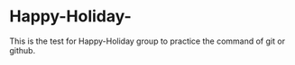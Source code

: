 # Happy-Holiday-
This is the test for Happy-Holiday group to practice the command of git or github.
